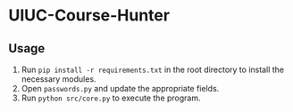 # UIUC-Course-Hunter

## Usage

1. Run `pip install -r requirements.txt` in the root directory to install the necessary modules.
2. Open `passwords.py` and update the appropriate fields.
3. Run `python src/core.py` to execute the program.
